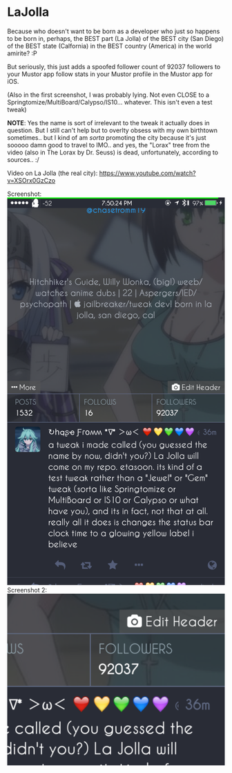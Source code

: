# LaJolla

Because who doesn't want to be born as a developer who just so happens to be born in, perhaps, the BEST part (La Jolla) of the BEST city (San Diego) of the BEST state (Calfornia) in the BEST country (America) in the world amirite? :P

But seriously, this just adds a spoofed follower count of 92037 followers to your Mustor app follow stats in your Mustor profile in the Mustor app for iOS.

(Also in the first screenshot, I was probably lying. Not even CLOSE to a Springtomize/MultiBoard/Calypso/IS10... whatever. This isn't even a test tweak)

**NOTE**: Yes the name is sort of irrelevant to the tweak it actually does in question. But I still can't help but to overlty obsess with my own birthtown sometimes.. but I kind of am *sorta* promoting the city because it's just sooooo damn good to travel to IMO.. and yes, the "Lorax" tree from the video (also in The Lorax by Dr. Seuss) is dead, unfortunately, according to sources.. :/

Video on La Jolla (the real city): https://www.youtube.com/watch?v=XSOrx0GzCzo

Screenshot: ![alt](screenshot_la_jolla_tweak.png)
Screenshot 2: ![alt](screenshot_la_jolla_tweak_2.png)
